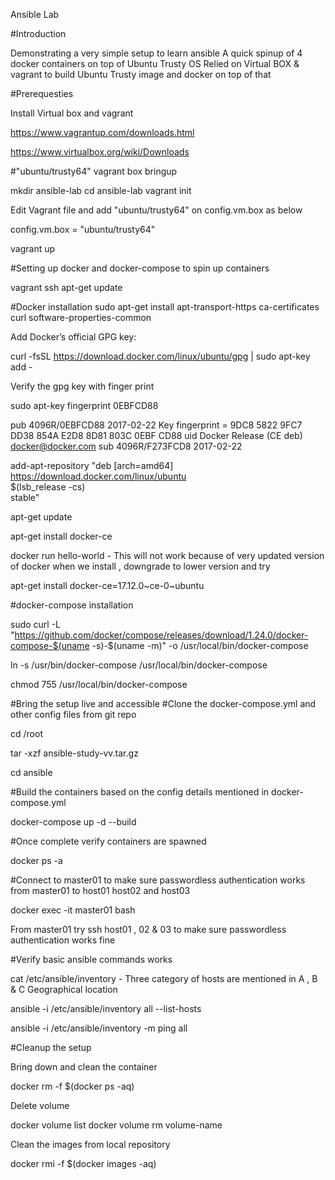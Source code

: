 Ansible Lab

#Introduction

Demonstrating a very simple setup to learn ansible
A quick spinup of 4 docker containers on top of Ubuntu Trusty OS
Relied on Virtual BOX & vagrant to build Ubuntu Trusty image and docker on top of that 

#Prerequesties

Install Virtual box and vagrant 

https://www.vagrantup.com/downloads.html

https://www.virtualbox.org/wiki/Downloads


#"ubuntu/trusty64" vagrant box bringup

mkdir ansible-lab
cd ansible-lab
vagrant init

Edit Vagrant file and add "ubuntu/trusty64" on config.vm.box as below 

config.vm.box = "ubuntu/trusty64"

vagrant up 

#Setting up docker and docker-compose to spin up containers

vagrant ssh
apt-get update


#Docker installation
sudo apt-get install     apt-transport-https     ca-certificates     curl     software-properties-common

Add Docker’s official GPG key:

curl -fsSL https://download.docker.com/linux/ubuntu/gpg | sudo apt-key add -

Verify the gpg key with finger print

sudo apt-key fingerprint 0EBFCD88


pub   4096R/0EBFCD88 2017-02-22
      Key fingerprint = 9DC8 5822 9FC7 DD38 854A  E2D8 8D81 803C 0EBF CD88
uid                  Docker Release (CE deb) <docker@docker.com>
sub   4096R/F273FCD8 2017-02-22



add-apt-repository    "deb [arch=amd64] https://download.docker.com/linux/ubuntu \
     $(lsb_release -cs) \
     stable"

apt-get update

apt-get install docker-ce

docker run hello-world   - This will not work because of very updated version of docker when we install , downgrade to lower version and try 

apt-get install docker-ce=17.12.0~ce-0~ubuntu


#docker-compose installation

sudo curl -L "https://github.com/docker/compose/releases/download/1.24.0/docker-compose-$(uname -s)-$(uname -m)" -o /usr/local/bin/docker-compose

ln -s /usr/bin/docker-compose /usr/local/bin/docker-compose

chmod 755 /usr/local/bin/docker-compose

#Bring the setup live and accessible
#Clone the docker-compose.yml and other config files from git repo

cd /root

tar -xzf ansible-study-vv.tar.gz

cd ansible

#Build the containers based on the config details mentioned in docker-compose.yml

docker-compose up -d --build

#Once complete verify containers are spawned 

docker ps -a

#Connect to master01 to make sure passwordless authentication works from master01 to host01 host02 and host03

docker exec -it master01 bash

From master01 try ssh host01 , 02 & 03 to make sure passwordless authentication works fine

#Verify basic ansible commands works

cat /etc/ansible/inventory - Three category of hosts are mentioned in A , B & C Geographical location

ansible -i /etc/ansible/inventory all --list-hosts

ansible -i /etc/ansible/inventory -m ping all

#Cleanup the setup

Bring down and clean the container

docker rm -f $(docker ps -aq)

Delete volume

docker volume list
docker volume rm volume-name

Clean the images from local repository

docker rmi -f $(docker images -aq)

